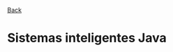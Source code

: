 [Back](https://github.com/davidrh195/Sistemas-Inteligentes/tree/master)

# Sistemas inteligentes Java
